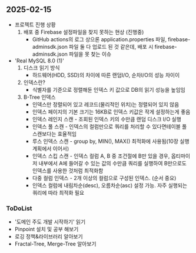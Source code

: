 ## 2025-02-15

* 프로젝트 진행 상황
    1. 배포 중 Firebase 설정파일을 찾지 못하는 현상 (진행중)
        * GitHub actions의 로그 상으론 application.properties 파일, firebase-adminsdk.json 파일 둘 다 업로드 된 것 같은데, 배포 시 firebase-adminsdk.json 파일을 못 찾는 이슈
* 'Real MySQL 8.0 (1)'
    1. 디스크 읽기 방식
        * 하드웨어(HDD, SSD)의 차이에 따른 랜덤I/O, 순차I/O의 성능 차이이
    2. 인덱스란?
        * 식별자를 기준으로 정렬해둔 인덱스 키 값으로 DB의 읽기 성능을 높임임
    3. B-Tree 인덱스
        * 인덱스만 정렬되어 있고 레코드(물리적인 위치)는 정렬되어 있지 않음
        * 인덱스 페이지의 기본 크기는 16KB로 인덱스 키값은 작게 설정하는게 좋음
        * 인덱스 레인지 스캔 - 조회된 인덱스 키의 수만큼 랜덤 디스크 I/O 실행
        * 인덱스 풀 스캔 - 인덱스의 컬럼만으로 쿼리를 처리할 수 있다면테이블 풀 스캔보다는 효율적임
        * 루스 인덱스 스캔 - group by, MIN(), MAX() 최적화에 사용됨(10장 실행계획에서 이어서)
        * 인덱스 스킵 스캔 - 인덱스 컬럼 A, B 중 조건절에 B만 있을 경우, 옵티마이저 내부에서 A에 들어갈 수 있는 값의 수만큼 쿼리를 실행하여 B만으로도 인덱스를 사용한 것처럼 최적화함
        * 다중 컬럼 인덱스 - 2개 이상의 컬럼으로 구성된 인덱스. (순서 중요)
        * 인덱스 컬럼에 내림차순(desc), 오름차순(asc) 설정 가능. 자주 실행되는 쿼리에 따라 최적화 필요

### ToDoList
* '도메인 주도 개발 시작하기' 읽기
* Pinpoint 설치 및 공부 해보기
* 로깅 정책&라이브러리 알아보기
* Fractal-Tree, Merge-Tree 알아보기